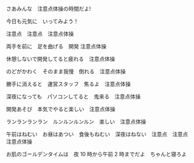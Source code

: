 さあみんな　注意点体操の時間だよ!

今日も元気に　いってみよう！

注意点　注意点　注意点体操

両手を前に　足を曲げる　開発 注意点体操

休憩しないで開発してると疲れる　注意点体操

のどがかわく　そのまま我慢　倒れる　注意点体操

勝手に消えると　運営スタッフ　焦るよ　注意点体操

深夜になっても　パソコンしてると　鬼来る　注意点体操

開発あそび　本気でやると楽しい　注意点体操

ランランランラン　ルンルンルンルン　楽しい　注意点体操

午前はねむい　お昼はあつい　食後もねむい　深夜はねない　注意点　注意点　注意点体操

お肌のゴールデンタイムは　夜 10 時から午前 2 時までだよ　ちゃんと寝ろよ
